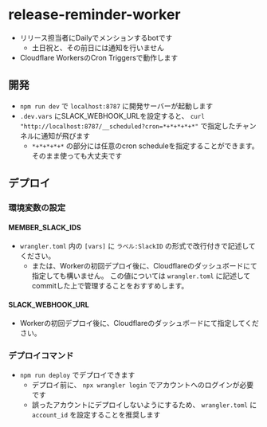 # release-reminder-worker

* リリース担当者にDailyでメンションするbotです
  - 土日祝と、その前日には通知を行いません
* Cloudflare WorkersのCron Triggersで動作します

## 開発

* `npm run dev` で `localhost:8787` に開発サーバーが起動します
* `.dev.vars` にSLACK_WEBHOOK_URLを設定すると、 `curl "http://localhost:8787/__scheduled?cron=*+*+*+*+*"` で指定したチャンネルに通知が飛びます
  - `*+*+*+*+*` の部分には任意のcron scheduleを指定することができます。そのまま使っても大丈夫です

## デプロイ

### 環境変数の設定

#### MEMBER_SLACK_IDS

* `wrangler.toml` 内の `[vars]` に `ラベル:SlackID` の形式で改行付きで記述してください。
  - または、Workerの初回デプロイ後に、Cloudflareのダッシュボードにて指定しても構いません。
    この値については `wrangler.toml` に記述してcommitした上で管理することをおすすめします。

#### SLACK_WEBHOOK_URL

* Workerの初回デプロイ後に、Cloudflareのダッシュボードにて指定してください。

### デプロイコマンド

* `npm run deploy` でデプロイできます
  - デプロイ前に、 `npx wrangler login` でアカウントへのログインが必要です
  - 誤ったアカウントにデプロイしないようにするため、 `wrangler.toml` に `account_id` を設定することを推奨します
